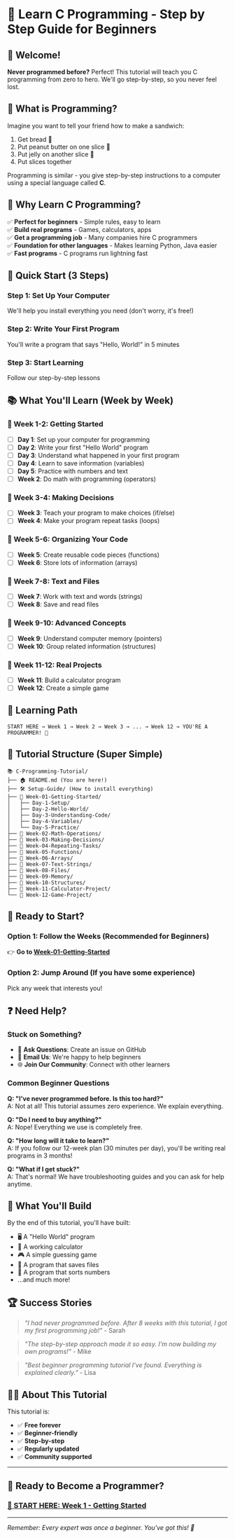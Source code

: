 # 🎯 Learn C Programming - Step by Step Guide for Beginners

## 👋 Welcome!

**Never programmed before?** Perfect! This tutorial will teach you C programming from zero to hero. We'll go step-by-step, so you never feel lost.

## 🤔 What is Programming?

Imagine you want to tell your friend how to make a sandwich:
1. Get bread 🍞
2. Put peanut butter on one slice 🥜  
3. Put jelly on another slice 🍇
4. Put slices together

Programming is similar - you give step-by-step instructions to a computer using a special language called **C**.

## 🌟 Why Learn C Programming?

✅ **Perfect for beginners** - Simple rules, easy to learn  
✅ **Build real programs** - Games, calculators, apps  
✅ **Get a programming job** - Many companies hire C programmers  
✅ **Foundation for other languages** - Makes learning Python, Java easier  
✅ **Fast programs** - C programs run lightning fast  

## 🚀 Quick Start (3 Steps)

### Step 1: Set Up Your Computer
We'll help you install everything you need (don't worry, it's free!)

### Step 2: Write Your First Program  
You'll write a program that says "Hello, World!" in 5 minutes

### Step 3: Start Learning
Follow our step-by-step lessons

## 📚 What You'll Learn (Week by Week)

### 🔸 Week 1-2: Getting Started
- [ ] **Day 1**: Set up your computer for programming
- [ ] **Day 2**: Write your first "Hello World" program  
- [ ] **Day 3**: Understand what happened in your first program
- [ ] **Day 4**: Learn to save information (variables)
- [ ] **Day 5**: Practice with numbers and text
- [ ] **Week 2**: Do math with programming (operators)

### 🔸 Week 3-4: Making Decisions  
- [ ] **Week 3**: Teach your program to make choices (if/else)
- [ ] **Week 4**: Make your program repeat tasks (loops)

### 🔸 Week 5-6: Organizing Your Code
- [ ] **Week 5**: Create reusable code pieces (functions)  
- [ ] **Week 6**: Store lots of information (arrays)

### 🔸 Week 7-8: Text and Files
- [ ] **Week 7**: Work with text and words (strings)
- [ ] **Week 8**: Save and read files

### 🔸 Week 9-10: Advanced Concepts
- [ ] **Week 9**: Understand computer memory (pointers)
- [ ] **Week 10**: Group related information (structures)

### 🔸 Week 11-12: Real Projects
- [ ] **Week 11**: Build a calculator program
- [ ] **Week 12**: Create a simple game

## 🎯 Learning Path

```
START HERE → Week 1 → Week 2 → Week 3 → ... → Week 12 → YOU'RE A PROGRAMMER! 🎉
```

## 📁 Tutorial Structure (Super Simple)

```
📚 C-Programming-Tutorial/
├── 🏠 README.md (You are here!)
├── 🛠️ Setup-Guide/ (How to install everything)
├── 📖 Week-01-Getting-Started/
│   ├── Day-1-Setup/
│   ├── Day-2-Hello-World/
│   ├── Day-3-Understanding-Code/
│   ├── Day-4-Variables/
│   └── Day-5-Practice/
├── 📖 Week-02-Math-Operations/
├── 📖 Week-03-Making-Decisions/
├── 📖 Week-04-Repeating-Tasks/
├── 📖 Week-05-Functions/
├── 📖 Week-06-Arrays/
├── 📖 Week-07-Text-Strings/
├── 📖 Week-08-Files/
├── 📖 Week-09-Memory/
├── 📖 Week-10-Structures/
├── 📖 Week-11-Calculator-Project/
└── 📖 Week-12-Game-Project/
```

## 🏁 Ready to Start?

### Option 1: Follow the Weeks (Recommended for Beginners)
👉 **Go to [Week-01-Getting-Started](01-C-Basics/)** 

### Option 2: Jump Around (If you have some experience)  
Pick any week that interests you!

## ❓ Need Help?

### Stuck on Something?
- 💬 **Ask Questions**: Create an issue on GitHub
- 📧 **Email Us**: We're happy to help beginners
- 🌐 **Join Our Community**: Connect with other learners

### Common Beginner Questions

**Q: "I've never programmed before. Is this too hard?"**  
A: Not at all! This tutorial assumes zero experience. We explain everything.

**Q: "Do I need to buy anything?"**  
A: Nope! Everything we use is completely free.

**Q: "How long will it take to learn?"**  
A: If you follow our 12-week plan (30 minutes per day), you'll be writing real programs in 3 months!

**Q: "What if I get stuck?"**  
A: That's normal! We have troubleshooting guides and you can ask for help anytime.

## 🎉 What You'll Build

By the end of this tutorial, you'll have built:
- 🖥️ A "Hello World" program  
- 🧮 A working calculator
- 🎮 A simple guessing game  
- 📁 A program that saves files
- 🔢 A program that sorts numbers
- ...and much more!

## 🏆 Success Stories

> *"I had never programmed before. After 8 weeks with this tutorial, I got my first programming job!"* - Sarah

> *"The step-by-step approach made it so easy. I'm now building my own programs!"* - Mike

> *"Best beginner programming tutorial I've found. Everything is explained clearly."* - Lisa

## 👨‍💻 About This Tutorial

This tutorial is:
- ✅ **Free forever**
- ✅ **Beginner-friendly** 
- ✅ **Step-by-step**
- ✅ **Regularly updated**
- ✅ **Community supported**

---

## 🚀 Ready to Become a Programmer?

### **[🎯 START HERE: Week 1 - Getting Started](01-C-Basics/)**

---

*Remember: Every expert was once a beginner. You've got this! 💪*
